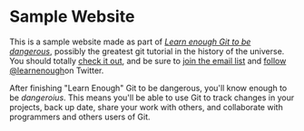 # Sample Website

This is a sample website made as part of [*Learn enough Git to be dangerous*](htttp://learnenough.com/git-tutorial), possibly the greatest git tutorial in the history of the universe. You should totally [check it out](htttp://learnenough.com/git-tutorial), and be sure to [join the email list]((htttp://learnenough.com/git-tutorial)) and [follow @learnenough](http://twitter.com/learnenough)on Twitter.

After finishing "Learn Enough" Git to be dangerous, you'll know enough to be *dangeroius*. This means you'll be able to use Git to track changes in your projects, back up date, share your work with others, and collaborate with programmers and others users of Git.
